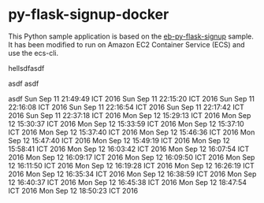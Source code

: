 # py-flask-signup-docker
This Python sample application is based on the [eb-py-flask-signup](https://github.com/awslabs/eb-py-flask-signup) sample. It has been modified to run on Amazon EC2 Container Service (ECS) and use the ecs-cli.


hellsdfasdf


asdf
asdf


asdf
Sun Sep 11 21:49:49 ICT 2016
Sun Sep 11 22:15:20 ICT 2016
Sun Sep 11 22:16:08 ICT 2016
Sun Sep 11 22:16:54 ICT 2016
Sun Sep 11 22:17:42 ICT 2016
Sun Sep 11 22:37:18 ICT 2016
Mon Sep 12 15:29:13 ICT 2016
Mon Sep 12 15:30:37 ICT 2016
Mon Sep 12 15:33:59 ICT 2016
Mon Sep 12 15:37:10 ICT 2016
Mon Sep 12 15:37:40 ICT 2016
Mon Sep 12 15:46:36 ICT 2016
Mon Sep 12 15:47:40 ICT 2016
Mon Sep 12 15:49:19 ICT 2016
Mon Sep 12 15:58:41 ICT 2016
Mon Sep 12 16:03:42 ICT 2016
Mon Sep 12 16:07:54 ICT 2016
Mon Sep 12 16:09:17 ICT 2016
Mon Sep 12 16:09:50 ICT 2016
Mon Sep 12 16:11:50 ICT 2016
Mon Sep 12 16:19:28 ICT 2016
Mon Sep 12 16:26:19 ICT 2016
Mon Sep 12 16:35:34 ICT 2016
Mon Sep 12 16:38:59 ICT 2016
Mon Sep 12 16:40:37 ICT 2016
Mon Sep 12 16:45:38 ICT 2016
Mon Sep 12 18:47:54 ICT 2016
Mon Sep 12 18:50:23 ICT 2016
